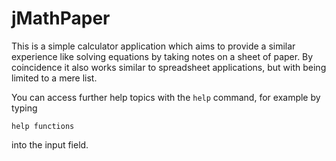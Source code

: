 jMathPaper
==========

This is a simple calculator application which aims to provide a similar
experience like solving equations by taking notes on a sheet of paper. By
coincidence it also works similar to spreadsheet applications, but with being
limited to a mere list.

You can access further help topics with the `help` command, for example by
typing

    help functions

into the input field.
